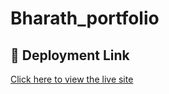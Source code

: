 # Bharath_portfolio

## 🚀 Deployment Link
[Click here to view the live site](https://bharath-portfolio-smoky.vercel.app/)
